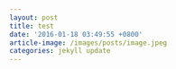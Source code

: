 ```yaml
---
layout: post
title: test
date: '2016-01-18 03:49:55 +0800'
article-image: /images/posts/image.jpeg
categories: jekyll update
---
```


